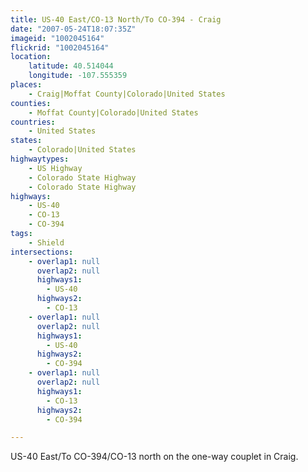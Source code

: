 ```yaml
---
title: US-40 East/CO-13 North/To CO-394 - Craig
date: "2007-05-24T18:07:35Z"
imageid: "1002045164"
flickrid: "1002045164"
location:
    latitude: 40.514044
    longitude: -107.555359
places:
    - Craig|Moffat County|Colorado|United States
counties:
    - Moffat County|Colorado|United States
countries:
    - United States
states:
    - Colorado|United States
highwaytypes:
    - US Highway
    - Colorado State Highway
    - Colorado State Highway
highways:
    - US-40
    - CO-13
    - CO-394
tags:
    - Shield
intersections:
    - overlap1: null
      overlap2: null
      highways1:
        - US-40
      highways2:
        - CO-13
    - overlap1: null
      overlap2: null
      highways1:
        - US-40
      highways2:
        - CO-394
    - overlap1: null
      overlap2: null
      highways1:
        - CO-13
      highways2:
        - CO-394

---
```

US-40 East/To CO-394/CO-13 north on the one-way couplet in Craig.